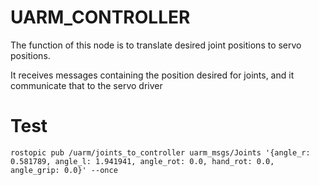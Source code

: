 UARM_CONTROLLER
======

The function of this node is to translate desired joint positions to servo positions.

It receives messages containing the position desired for joints, and it communicate that to the servo driver

Test
======
```
rostopic pub /uarm/joints_to_controller uarm_msgs/Joints '{angle_r: 0.581789, angle_l: 1.941941, angle_rot: 0.0, hand_rot: 0.0, angle_grip: 0.0}' --once
```



